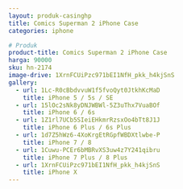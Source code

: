 ```yaml
---
layout: produk-casinghp
title: Comics Superman 2 iPhone Case
categories: iphone

# Produk
product-title: Comics Superman 2 iPhone Case
harga: 90000
sku: hn-2174
image-drive: 1XrnFCUiPzc971bEI1NfH_pkk_h4kjSnS
gallery:
  - url: 1Lc-R0cBbdvvuW1f5fvoQyt0JtkhKcMaD
    title: iPhone 5 / 5s / SE
  - url: 15lOc2sNk8yDNJWBWl-5Z3uThx7VuaBOf
    title: iPhone 6 / 6s
  - url: 1Z1rl7UCb5SIeiEHkmrRzsxOo4bTt8J1J
    title: iPhone 6 Plus / 6s Plus
  - url: 1d7Z5hWz6-4XoKrgEtRGpfWBDXtlwbe-P
    title: iPhone 7 / 8
  - url: 1Cuwu-PCEr6bMBRvXS3uw4z7Y241qibru
    title: iPhone 7 Plus / 8 Plus
  - url: 1XrnFCUiPzc971bEI1NfH_pkk_h4kjSnS
    title: iPhone X
---
```

